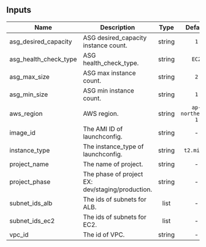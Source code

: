 
## Inputs

| Name | Description | Type | Default | Required |
|------|-------------|:----:|:-----:|:-----:|
| asg_desired_capacity | ASG desired_capacity instance count. | string | `1` | no |
| asg_health_check_type | ASG health_check_type. | string | `EC2` | no |
| asg_max_size | ASG max instance count. | string | `2` | no |
| asg_min_size | ASG min instance count. | string | `1` | no |
| aws_region | AWS region. | string | `ap-northeast-1` | no |
| image_id | The AMI ID of launchconfig. | string | - | yes |
| instance_type | The instance_type of launchconfig. | string | `t2.micro` | no |
| project_name | The name of project. | string | - | yes |
| project_phase | The phase of project EX: dev/staging/production. | string | - | yes |
| subnet_ids_alb | The ids of subnets for ALB. | list | - | yes |
| subnet_ids_ec2 | The ids of subnets for EC2. | list | - | yes |
| vpc_id | The id of VPC. | string | - | yes |


